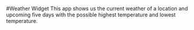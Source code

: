 #Weather Widget
This app shows us the current weather of a location and upcoming five days with the possible highest temperature and lowest temperature.
